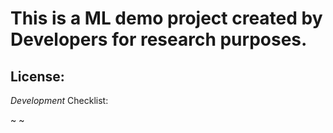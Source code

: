# This is a ML demo project created by Developers for research purposes.

## License:

*Development* Checklist:

~
~